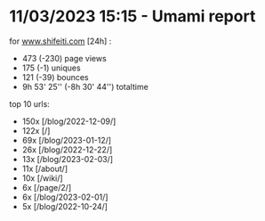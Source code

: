 # 11/03/2023 15:15 - Umami report
for www.shifeiti.com [24h] :

 - 473 (-230) page views
 - 175 (-1) uniques
 - 121 (-39) bounces
 - 9h 53' 25'' (-8h 30' 44'') totaltime


top 10 urls:
 - 150x [/blog/2022-12-09/]
 - 122x [/]
 - 69x [/blog/2023-01-12/]
 - 26x [/blog/2022-12-22/]
 - 13x [/blog/2023-02-03/]
 - 11x [/about/]
 - 10x [/wiki/]
 - 6x [/page/2/]
 - 6x [/blog/2023-02-01/]
 - 5x [/blog/2022-10-24/]


